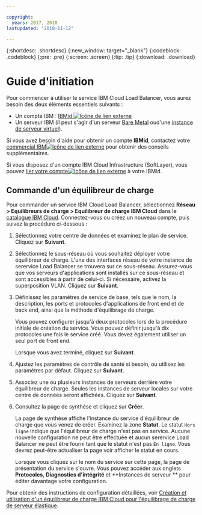 ```yaml
---

copyright:
  years: 2017, 2018
lastupdated: "2018-11-12"

---
```


{:shortdesc: .shortdesc}
{:new_window: target="_blank"}
{:codeblock: .codeblock}
{:pre: .pre}
{:screen: .screen}
{:tip: .tip}
{:download: .download}


# Guide d'initiation
Pour commencer à utiliser le service IBM Cloud Load Balancer, vous aurez besoin des deux éléments essentiels suivants :

* Un compte IBM : [IBMid ![Icône de lien externe](../../icons/launch-glyph.svg "Icône de lien externe")](https://www.ibm.com/account/us-en/signup/register.html)
* Un serveur IBM (il peut s'agir d'un serveur [Bare Metal](/docs/bare-metal/about.html#getting-started-with-bare-metal-servers) oud'une [instance de serveur virtuel](/docs/vsi/vsi_index.html#getting-started-with-virtual-servers)).

Si vous avez besoin d'aide pour obtenir un compte **IBMid**, contactez votre [commercial IBM![Icône de lien externe](../../icons/launch-glyph.svg "Icône de lien externe")](https://www.ibm.com/cloud-computing/bluemix/contact-us) pour obtenir des conseils supplémentaires. 

Si vous disposez d'un compte IBM Cloud Infrastructure (SoftLayer), vous pouvez [lier votre compte![Icône de lien externe](../../icons/launch-glyph.svg "Icône de lien externe")](/docs/account/softlayerlink.html#link_user_account) à votre IBMid.

## Commande d'un équilibreur de charge

Pour commander un service IBM Cloud Load Balancer, sélectionnez **Réseau > Equilibreurs de charge > Equilibreur de charge IBM Cloud** dans le  [catalogue IBM Cloud](https://console.bluemix.net/catalog/infrastructure/load-balancer-group). Connectez-vous ou créez un nouveau compte, puis suivez la procédure ci-dessous :

1. Sélectionnez votre centre de données et examinez le plan de service. Cliquez sur **Suivant**.
2. Sélectionnez le sous-réseau où vous souhaitez déployer votre équilibreur de charge. L'une des interfaces réseau de votre instance de serervice Load Balancer se trouvera sur ce sous-réseau. Assurez-vous que vos serveurs d'applications sont installés sur ce sous-réseau et sont accessibles à partir de celui-ci. Si nécessaire, activez la superposition VLAN. Cliquez sur **Suivant**.
3. Définissez les paramètres de service de base, tels que le nom, la description, les ports et protocoles d'applications de front end et de back end, ainsi que la méthode d'équilibrage de charge. 

	Vous pouvez configurer jusqu'à deux protocoles lors de la procédure initiale de création du service. Vous pouvez définir jusqu'à dix protocoles une fois le service créé. Vous devez également utiliser un seul port de front end. 
	
	Lorsque vous avez terminé, cliquez sur **Suivant**.
	
4. Ajustez les paramètres de contrôle de santé si besoin, ou utilisez les paramètres par défaut. Cliquez sur **Suivant**.
5. Associez une ou plusieurs instances de serveurs derrière votre équilibreur de charge. Seules les instances de serveur locales sur votre centre de données seront affichées. Cliquez sur **Suivant**.
6. Consultez la page de synthèse et cliquez sur **Créer**.

	La page de synthèse affiche l'instance du service d'équilibreur de charge que vous venez de créer. Examinez la zone **Statut**. Le statut `Hors ligne` indique que l'équilibreur de charge n'est pas en service. Aucune nouvelle configuration ne peut être effectuée et aucun serervice Load Balancer ne peut être fourni tant que le statut n'est pas `En ligne`. Vous devrez peut-être actualiser la page voir afficher le statut en cours.

	Lorsque vous cliquez sur le nom du service sur cette page, la page de présentation du service s'ouvre. Vous pouvez accéder aux onglets **Protocoles**, **Diagnostics d'intégrité** et **Instances de serveur ** pour éditer davantage votre configuration.

Pour obtenir des instructions de configuration détaillées, voir [Création et utilisation d'un équilibreur de charge IBM Cloud pour l'équilibrage de charge de serveur élastique](reliability-guide.html). 
